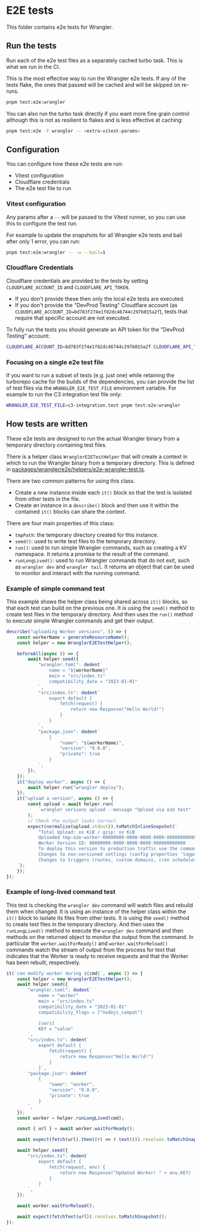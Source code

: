 # E2E tests

This folder contains e2e tests for Wrangler.

## Run the tests

Run each of the e2e test files as a separately cached turbo task. This is what we run in the CI.

This is the most effective way to run the Wrangler e2e tests. If any of the tests flake, the ones that passed will be cached and will be skipped on re-runs.

```zsh
pnpm test:e2e:wrangler
```

You can also run the turbo task directly if you want more fine grain control although this is not as resilient to flakes and is less effective at caching:

```zsh
pnpm test:e2e -F wrangler -- <extra-vitest-params>
```

## Configuration

You can configure how these e2e tests are run:

- Vitest configuration
- Cloudflare credentials
- The e2e test file to run

### Vitest configuration

Any params after a `--` will be passed to the Vitest runner, so you can use this to configure the test run.

For example to update the snapshots for all Wrangler e2e tests and bail after only 1 error, you can run:

```zsh
pnpm test:e2e:wrangler -- -u --bail=1
```

### Cloudflare Credentials

Cloudflare credentials are provided to the tests by setting `CLOUDFLARE_ACCOUNT_ID` and `CLOUDFLARE_API_TOKEN`.

- If you don't provide these then only the local e2e tests are executed.
- If you don't provide the "DevProd Testing" Cloudflare account (as `CLOUDFLARE_ACCOUNT_ID=8d783f274e1f82dc46744c297b015a2f`), tests that require that specific account are not executed.

To fully run the tests you should generate an API token for the "DevProd Testing" account:

```zsh
CLOUDFLARE_ACCOUNT_ID=8d783f274e1f82dc46744c297b015a2f CLOUDFLARE_API_TOKEN=<cloudflare-testing-api-token> pnpm test:e2e:wrangler
```

### Focusing on a single e2e test file

If you want to run a subset of tests (e.g. just one) while retaining the turborepo cache for the builds of the dependencies, you can provide the list of test files via the `WRANGLER_E2E_TEST_FILE` environment variable.
For example to run the C3 integration test file only:

```zsh
WRANGLER_E2E_TEST_FILE=c3-integration.test pnpm test:e2e:wrangler
```

## How tests are written

These e2e tests are designed to run the actual Wrangler binary from a temporary directory containing test files.

There is a helper class `WranglerE2ETestHelper` that will create a context in which to run the Wrangler binary from a temporary directory.
This is defined in [packages/wrangler/e2e/helpers/e2e-wrangler-test.ts](https://github.com/cloudflare/workers-sdk/tree/main/packages/wrangler/e2e/helpers/e2e-wrangler-test.ts).

There are two common patterns for using this class.

- Create a new instance inside each `it()` block so that the test is isolated from other tests in the file.
- Create an instance in a `describe()` block and then use it within the contained `it()` blocks can share the context.

There are four main properties of this class:

- `tmpPath`: the temporary directory created for this instance.
- `seed()`: used to write test files to the temporary directory.
- `run()`: used to run simple Wrangler commands, such as creating a KV namespace. It returns a promise to the result of the command.
- `runLongLived()`: used to run Wrangler commands that do not exit, such as `wrangler dev` and `wrangler tail`. It returns an object that can be used to monitor and interact with the running command.

### Example of simple command test

This example shows the helper class being shared across `it()` blocks, so that each test can build on the previous one.
It is using the `seed()` method to create test files in the temporary directory.
And then uses the `run()` method to execute simple Wrangler commands and get their output.

```ts
describe("uploading Worker versions", () => {
	const workerName = generateResourceName();
	const helper = new WranglerE2ETestHelper();

	beforeAll(async () => {
		await helper.seed({
			"wrangler.toml": dedent`
				name = "${workerName}"
				main = "src/index.ts"
				compatibility_date = "2023-01-01"
			`,
			"src/index.ts": dedent`
				export default {
					fetch(request) {
						return new Response("Hello World!")
					}
				}
			`,
			"package.json": dedent`
				{
					"name": "${workerName}",
					"version": "0.0.0",
					"private": true
				}
			`,
		});
	});
	it("deploy worker", async () => {
		await helper.run("wrangler deploy");
	});
	it("upload a version", async () => {
		const upload = await helper.run(
			`wrangler versions upload --message "Upload via e2e test" --tag "e2e-upload"  --x-versions`
		);
		// Check the output looks correct
		expect(normalize(upload.stdout)).toMatchInlineSnapshot(`
			"Total Upload: xx KiB / gzip: xx KiB
			Uploaded tmp-e2e-worker-00000000-0000-0000-0000-000000000000 (TIMINGS)
			Worker Version ID: 00000000-0000-0000-0000-000000000000
			To deploy this version to production traffic use the command wrangler versions deploy --experimental-versions
			Changes to non-versioned settings (config properties 'logpush' or 'tail_consumers') take effect after your next deployment using the command wrangler versions deploy --experimental-versions
			Changes to triggers (routes, custom domains, cron schedules, etc) must be applied with the command wrangler triggers deploy --experimental-versions"
	`);
	});
});
```

### Example of long-lived command test

This test is checking the `wrangler dev` command will watch files and rebuild them when changed.
It is using an instance of the helper class within the `it()` block to isolate its files from other tests.
It is using the `seed()` method to create test files in the temporary directory.
And then uses the `runLongLived()` method to execute the `wrangler dev` command and then methods on the returned object to monitor the output from the command.
In particular the `worker.waitForReady()` and `worker.waitForReload()` commands watch the stream of output from the process for text that indicates that the Worker is ready to receive requests and that the Worker has been rebuilt, respectively.

```ts
it(`can modify worker during ${cmd}`, async () => {
	const helper = new WranglerE2ETestHelper();
	await helper.seed({
		"wrangler.toml": dedent`
			name = "worker"
			main = "src/index.ts"
			compatibility_date = "2023-01-01"
			compatibility_flags = ["nodejs_compat"]

			[vars]
			KEY = "value"
		`,
		"src/index.ts": dedent`
			export default {
				fetch(request) {
					return new Response("Hello World!")
				}
			}`,
		"package.json": dedent`
			{
				"name": "worker",
				"version": "0.0.0",
				"private": true
			}
		`,
	});
	const worker = helper.runLongLived(cmd);

	const { url } = await worker.waitForReady();

	await expect(fetch(url).then((r) => r.text())).resolves.toMatchSnapshot();

	await helper.seed({
		"src/index.ts": dedent`
			export default {
				fetch(request, env) {
					return new Response("Updated Worker! " + env.KEY)
				}
			}
		`,
	});

	await worker.waitForReload();

	await expect(fetchText(url)).resolves.toMatchSnapshot();
});
```
